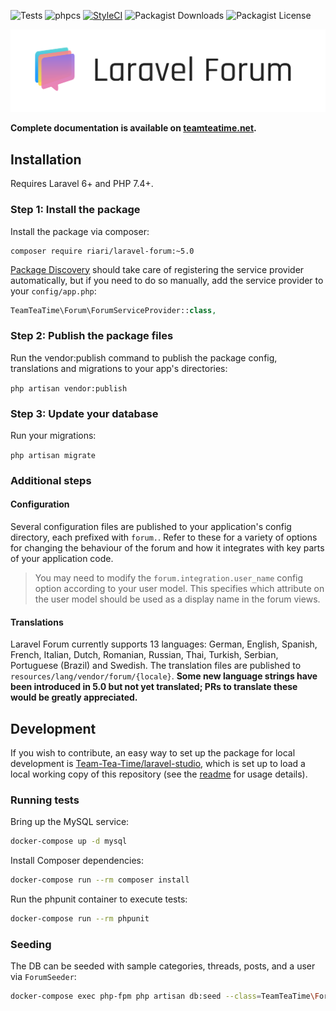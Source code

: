 ![Tests](https://github.com/Team-Tea-Time/laravel-forum/actions/workflows/tests.yml/badge.svg) ![phpcs](https://github.com/Team-Tea-Time/laravel-forum/actions/workflows/phpcs.yml/badge.svg) [![StyleCI](https://github.styleci.io/repos/28139801/shield?style=flat&branch=5.0)](https://github.styleci.io/repos/28139801?branch=5.0) ![Packagist Downloads](https://img.shields.io/packagist/dm/riari/laravel-forum) ![Packagist License](https://img.shields.io/packagist/l/riari/laravel-forum)

![Laravel Forum Logo](./logo.png)

**Complete documentation is available on [teamteatime.net](https://teamteatime.net/docs/laravel-forum/5/).**

## Installation

Requires Laravel 6+ and PHP 7.4+.

### Step 1: Install the package

Install the package via composer:

```
composer require riari/laravel-forum:~5.0
```

[Package Discovery](https://laravel.com/docs/8.x/packages#package-discovery) should take care of registering the service provider automatically, but if you need to do so manually, add the service provider to your `config/app.php`:

```php
TeamTeaTime\Forum\ForumServiceProvider::class,
```

### Step 2: Publish the package files

Run the vendor:publish command to publish the package config, translations and migrations to your app's directories:

`php artisan vendor:publish`

### Step 3: Update your database

Run your migrations:

`php artisan migrate`

### Additional steps

#### Configuration

Several configuration files are published to your application's config directory, each prefixed with `forum.`. Refer to these for a variety of options for changing the behaviour of the forum and how it integrates with key parts of your application code.

> You may need to modify the `forum.integration.user_name` config option according to your user model. This specifies which attribute on the user model should be used as a display name in the forum views.

#### Translations

Laravel Forum currently supports 13 languages: German, English, Spanish, French, Italian, Dutch, Romanian, Russian, Thai, Turkish, Serbian, Portuguese (Brazil) and Swedish. The translation files are published to `resources/lang/vendor/forum/{locale}`. **Some new language strings have been introduced in 5.0 but not yet translated; PRs to translate these would be greatly appreciated.**

## Development

If you wish to contribute, an easy way to set up the package for local development is [Team-Tea-Time/laravel-studio](https://github.com/Team-Tea-Time/laravel-studio), which is set up to load a local working copy of this repository (see the [readme](https://github.com/Team-Tea-Time/laravel-studio/blob/6.x/readme.md#usage) for usage details).

### Running tests

Bring up the MySQL service:

```bash
docker-compose up -d mysql
```

Install Composer dependencies:

```bash
docker-compose run --rm composer install
```

Run the phpunit container to execute tests:

```bash
docker-compose run --rm phpunit
```

### Seeding

The DB can be seeded with sample categories, threads, posts, and a user via `ForumSeeder`:

```bash
docker-compose exec php-fpm php artisan db:seed --class=TeamTeaTime\Forum\Database\Seeds\ForumSeeder
```
